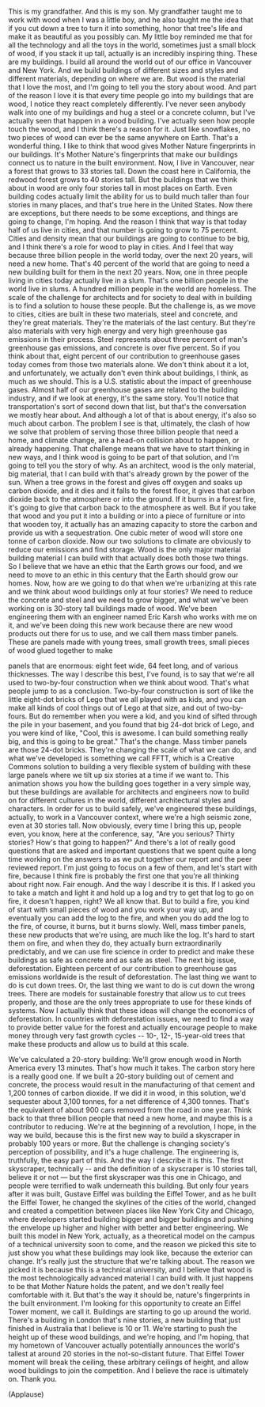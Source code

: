 
This is my grandfather.
And this is my son.
My grandfather taught me to work with wood
when I was a little boy,
and he also taught me the idea that
if you cut down a tree
to turn it into something,
honor that tree&#39;s life
and make it as beautiful
as you possibly can.
My little boy reminded me
that for all the technology
and all the toys in the world,
sometimes just a small block of wood,
if you stack it up tall,
actually is an incredibly inspiring thing.
These are my buildings.
I build all around the world
out of our office
in Vancouver and New York.
And we build buildings
of different sizes and styles
and different materials,
depending on where we are.
But wood is the material
that I love the most,
and I&#39;m going to tell you
the story about wood.
And part of the reason
I love it is that every time
people go into my buildings that are wood,
I notice they react
completely differently.
I&#39;ve never seen anybody walk
into one of my buildings
and hug a steel or a concrete column,
but I&#39;ve actually seen
that happen in a wood building.
I&#39;ve actually seen
how people touch the wood,
and I think there&#39;s a reason for it.
Just like snowflakes,
no two pieces of wood
can ever be the same anywhere on Earth.
That&#39;s a wonderful thing.
I like to think that wood
gives Mother Nature
fingerprints in our buildings.
It&#39;s Mother
Nature&#39;s fingerprints that make
our buildings connect us to nature
in the built environment.
Now, I live in Vancouver, near a forest
that grows to 33 stories tall.
Down the coast here
in California, the redwood forest
grows to 40 stories tall.
But the buildings
that we think about in wood
are only four stories tall
in most places on Earth.
Even building codes actually limit
the ability for us to build
much taller than four
stories in many places,
and that&#39;s true here in the United States.
Now there are exceptions,
but there needs to be some exceptions,
and things are going
to change, I&#39;m hoping.
And the reason I think that way is that
today half of us live in cities,
and that number is going
to grow to 75 percent.
Cities and density mean that our buildings
are going to continue to be big,
and I think there&#39;s a role
for wood to play in cities.
And I feel that way
because three billion people
in the world today,
over the next 20 years,
will need a new home.
That&#39;s 40 percent of the world
that are going to need
a new building built for them
in the next 20 years.
Now, one in three people
living in cities today
actually live in a slum.
That&#39;s one billion people
in the world live in slums.
A hundred million people
in the world are homeless.
The scale of the challenge for architects
and for society to deal with in building
is to find a solution
to house these people.
But the challenge is,
as we move to cities,
cities are built in these two materials,
steel and concrete,
and they&#39;re great materials.
They&#39;re the materials of the last century.
But they&#39;re also materials
with very high energy
and very high greenhouse gas
emissions in their process.
Steel represents about three percent
of man&#39;s greenhouse gas emissions,
and concrete is over five percent.
So if you think about that, eight percent
of our contribution
to greenhouse gases today
comes from those two materials alone.
We don&#39;t think about it
a lot, and unfortunately,
we actually don&#39;t even think
about buildings, I think,
as much as we should.
This is a U.S. statistic
about the impact of greenhouse gases.
Almost half of our greenhouse gases
are related to the building industry,
and if we look at energy,
it&#39;s the same story.
You&#39;ll notice that transportation&#39;s sort
of second down that list,
but that&#39;s the conversation
we mostly hear about.
And although a lot
of that is about energy,
it&#39;s also so much about carbon.
The problem I see is that, ultimately,
the clash of how we solve that problem
of serving those three billion people
that need a home,
and climate change,
are a head-on collision
about to happen, or already happening.
That challenge means that we have
to start thinking in new ways,
and I think wood is going
to be part of that solution,
and I&#39;m going to tell
you the story of why.
As an architect, wood
is the only material,
big material, that I can build with
that&#39;s already grown
by the power of the sun.
When a tree grows in the forest
and gives off oxygen
and soaks up carbon dioxide,
and it dies and it falls
to the forest floor,
it gives that carbon dioxide back
to the atmosphere or into the ground.
If it burns in a forest fire,
it&#39;s going to give that carbon
back to the atmosphere as well.
But if you take that wood
and you put it into a building
or into a piece of furniture
or into that wooden toy,
it actually has an amazing capacity
to store the carbon and provide
us with a sequestration.
One cubic meter of wood will store
one tonne of carbon dioxide.
Now our two solutions
to climate are obviously
to reduce our emissions and find storage.
Wood is the only major
material building material
I can build with that actually
does both those two things.
So I believe that we have
an ethic that the Earth grows our food,
and we need to move
to an ethic in this century
that the Earth should grow our homes.
Now, how are we going to do that
when we&#39;re urbanizing at this rate
and we think about wood
buildings only at four stories?
We need to reduce the concrete
and steel and we need
to grow bigger,
and what we&#39;ve been working on
is 30-story tall buildings made of wood.
We&#39;ve been engineering
them with an engineer
named Eric Karsh who works with me on it,
and we&#39;ve been doing this new work because
there are new wood products
out there for us to use,
and we call them mass timber panels.
These are panels made with young trees,
small growth trees, small pieces of wood
glued together to make

panels that are enormous:
eight feet wide, 64 feet long,
and of various thicknesses.
The way I describe this
best, I&#39;ve found, is to say
that we&#39;re all used
to two-by-four construction
when we think about wood.
That&#39;s what people jump
to as a conclusion.
Two-by-four construction
is sort of like the little
eight-dot bricks of Lego
that we all played with as kids,
and you can make all kinds
of cool things out of Lego
at that size, and out of two-by-fours.
But do remember when you were a kid,
and you kind of sifted
through the pile in your basement,
and you found that big
24-dot brick of Lego,
and you were kind of like,
&quot;Cool, this is awesome. I can
build something really big,
and this is going to be great.&quot;
That&#39;s the change.
Mass timber panels
are those 24-dot bricks.
They&#39;re changing the scale
of what we can do,
and what we&#39;ve developed
is something we call FFTT,
which is a Creative Commons solution
to building a very flexible system
of building with these large
panels where we tilt up
six stories at a time if we want to.
This animation shows you
how the building goes together
in a very simple way, but these
buildings are available
for architects and engineers
now to build on
for different cultures in the world,
different architectural
styles and characters.
In order for us to build safely,
we&#39;ve engineered these
buildings, actually,
to work in a Vancouver context,
where we&#39;re a high seismic zone,
even at 30 stories tall.
Now obviously, every time I bring this up,
people even, you know, here
at the conference, say,
&quot;Are you serious? Thirty stories?
How&#39;s that going to happen?&quot;
And there&#39;s a lot of really
good questions that are asked
and important questions
that we spent quite a long time
working on the answers
to as we put together
our report and the peer reviewed report.
I&#39;m just going to focus on a few of them,
and let&#39;s start with fire,
because I think fire
is probably the first one that you&#39;re
all thinking about right now.
Fair enough.
And the way I describe it is this.
If I asked you to take
a match and light it
and hold up a log and try
to get that log to go on fire,
it doesn&#39;t happen, right?
We all know that.
But to build a fire, you kind
of start with small pieces
of wood and you work your way up,
and eventually you can
add the log to the fire,
and when you do add the log
to the fire, of course,
it burns, but it burns slowly.
Well, mass timber panels,
these new products
that we&#39;re using, are much like the log.
It&#39;s hard to start them
on fire, and when they do,
they actually burn
extraordinarily predictably,
and we can use fire science
in order to predict
and make these buildings
as safe as concrete
and as safe as steel.
The next big issue, deforestation.
Eighteen percent of our contribution
to greenhouse gas emissions worldwide
is the result of deforestation.
The last thing we want
to do is cut down trees.
Or, the last thing we want to do
is cut down the wrong trees.
There are models for sustainable forestry
that allow us to cut trees properly,
and those are the only trees appropriate
to use for these kinds of systems.
Now I actually think that these ideas
will change the economics
of deforestation.
In countries with deforestation issues,
we need to find a way to provide
better value for the forest
and actually encourage
people to make money
through very fast growth cycles --
10-, 12-, 15-year-old trees
that make these products
and allow us to build at this scale.

We&#39;ve calculated a 20-story building:
We&#39;ll grow enough wood in North
America every 13 minutes.
That&#39;s how much it takes.
The carbon story here
is a really good one.
If we built a 20-story building
out of cement and concrete,
the process would result
in the manufacturing
of that cement and 1,200
tonnes of carbon dioxide.
If we did it in wood, in this solution,
we&#39;d sequester about 3,100 tonnes,
for a net difference of 4,300 tonnes.
That&#39;s the equivalent of about 900 cars
removed from the road in one year.
Think back to that three billion people
that need a new home,
and maybe this
is a contributor to reducing.
We&#39;re at the beginning
of a revolution, I hope,
in the way we build, because this
is the first new way
to build a skyscraper
in probably 100 years or more.
But the challenge is changing
society&#39;s perception
of possibility, and it&#39;s a huge challenge.
The engineering is, truthfully,
the easy part of this.
And the way I describe it is this.
The first skyscraper, technically --
and the definition of a skyscraper is 10
stories tall, believe it or not —
but the first skyscraper
was this one in Chicago,
and people were terrified to walk
underneath this building.
But only four years after it was built,
Gustave Eiffel was building
the Eiffel Tower,
and as he built the Eiffel Tower,
he changed the skylines
of the cities of the world,
changed and created a competition
between places like New
York City and Chicago,
where developers started building
bigger and bigger buildings
and pushing the envelope
up higher and higher
with better and better engineering.
We built this model in New York, actually,
as a theoretical model on the campus
of a technical university soon to come,
and the reason we picked this site
to just show you what these
buildings may look like,
because the exterior can change.
It&#39;s really just the structure
that we&#39;re talking about.
The reason we picked it is because this
is a technical university,
and I believe that wood is the most
technologically advanced
material I can build with.
It just happens to be that Mother
Nature holds the patent,
and we don&#39;t really feel
comfortable with it.
But that&#39;s the way it should be,
nature&#39;s fingerprints
in the built environment.
I&#39;m looking for this opportunity
to create an Eiffel Tower
moment, we call it.
Buildings are starting
to go up around the world.
There&#39;s a building in London
that&#39;s nine stories,
a new building that just
finished in Australia
that I believe is 10 or 11.
We&#39;re starting to push the height
up of these wood buildings,
and we&#39;re hoping, and I&#39;m hoping,
that my hometown of Vancouver
actually potentially
announces the world&#39;s tallest
at around 20 stories
in the not-so-distant future.
That Eiffel Tower moment
will break the ceiling,
these arbitrary ceilings of height,
and allow wood buildings
to join the competition.
And I believe the race is ultimately on.
Thank you.

(Applause)

